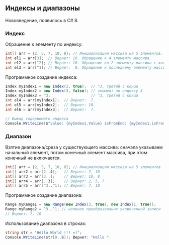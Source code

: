 ## Индексы и диапазоны

Нововведение, появилось в C# 8.



### Индекс

Обращение к элементу по индексу:

```c#
int[] arr = {2, 5, 7, 10, 8}; // Инициализация массива на 5 элементов.
int el1 = arr[3];  // Вернет: 10. Обращение к 4 элементу массива.
int el2 = arr[^2]; // Вернет: 10. Обращение ко 2 элементу массива с конца.
int el3 = arr[^1]; // Вернет:  8. Обращение к последнему элементу массива.
```

Программное создание индекса:

```c#
Index myIndex1 = new Index(3, true);  // ^3, третий с конца
Index myIndex2 = new Index(3, false); // элемент по индексу 3
Index myIndex3 = ^3;                  // ^3, третий с конца
int el4 = arr[myIndex1];  // Вернет:  7.
int el5 = arr[myIndex2];  // Вернет: 10.
int el6 = arr[myIndex3];  // Вернет:  7.

// Вывод содержимого индекса
Console.WriteLine($"value: {myIndex1.Value} isFromEnd: {myIndex1.isFromEnd}"); 
```



### Диапазон

Взятие диапазона/среза у существующего массива: сначала указываем начальный элемент, потом конечный элемент массива, при этом конечный не включается.

```c#
int[] arr = {2, 5, 7, 10, 8}; // Инициализация массива на 5 элементов.
int[] arr2 = arr[2..4];   // Вернет: 7, 10
int[] arr3 = arr[3..];    // Вернет: 10, 8
int[] arr4 = arr[..3];    // Вернет: 2, 5, 7
int[] arr5 = arr[^3..^1]; // Вернет: 7, 10
```

Программное создание диапазона:

```c#
Range myRange1 = new Range(new Index(3, true), new Index(1, true));
Range myRange2 = ^3..^1; // неявное преобразование укороченной записи
// Вернет: 7, 10
```



Использование диапазона в строках:

```c#
string str = "Hello World !!! =)";
Console.WriteLine(str[0..6]); Вернет: "Hello ".
```

